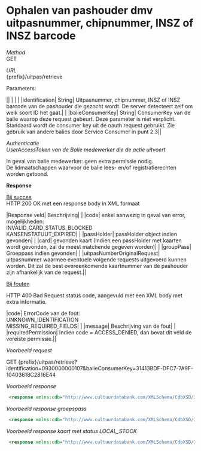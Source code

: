 ---
---

# Ophalen van pashouder dmv uitpasnummer, chipnummer, INSZ of INSZ barcode

_Method_<br> GET

_URL_<br> {prefix}/uitpas/retrieve

Parameters:

 

|| | | |
|identification| String| Uitpasnummer, chipnummer, INSZ of INSZ barcode van de pashouder die gezocht wordt. De server detecteert zelf om welk soort ID het gaat.| |
|balieConsumerKey| String| ConsumerKey van de balie waarop deze request gebeurt. Deze parameter is niet verplicht. Standaard wordt de consumer key uit de oauth request gebruikt. Zie gebruik van andere balies door Service Consumer in punt 2.3||

_Authenticatie_<br> _UserAccessToken van de Balie medewerker die de actie uitvoert_

In geval van balie medewerker: geen extra permissie nodig.<br> De lidmaatschappen waarvoor de balie lees- en/of registratierechten worden getoond.

**Response**

<u>Bij succes</u><br> HTTP 200 OK met een response body in XML formaat

 

|Response veld| Beschrijving| |
|code| enkel aanwezig in geval van error, mogelijkheden:<br> INVALID\_CARD\_STATUS\_BLOCKED<br> KANSENSTATUUT\_EXPIRED| |
|passHolder| passHolder object indien gevonden| |
|card| gevonden kaart (Indien een passHolder met kaarten wordt gevonden, zal de meest matchende gegeven worden)| |
|groupPass| Groeppass indien gevonden| |
|uitpasNumberOriginalRequest| uitpasnummer waarmee eventuele volgende requests uitgevoerd kunnen worden. Dit zal de best overeenkomende kaartnummer van de pashouder zijn afhankelijk van de request.||

<u>Bij fouten</u>

HTTP 400 Bad Request status code, aangevuld met een XML body met extra informatie.

 

|code| ErrorCode van de fout:<br> UNKNOWN\_IDENTIFICATION<br> MISSING\_REQUIRED\_FIELDS| |
|message| Beschrijving van de fout| |
|requiredPermission| Indien code = ACCESS\_DENIED, dan bevat dit veld de vereiste permissie.||

_Voorbeeld request_

GET {prefix}/uitpas/retrieve?identification=0930000000107&balieConsumerKey=31413BDF-DFC7-7A9F-10403618C2816E44

_Voorbeeld response_


~~~xml
 <response xmlns:cdb="http://www.cultuurdatabank.com/XMLSchema/CdbXSD/3.1/FINAL" xmlns:foaf="http://xmlns.com/foaf/0.1/" xmlns:geo="http://www.w3.org/2003/01/geo/wgs84_pos#" xmlns:rdf="http://www.w3.org/1999/02/22-rdf-syntax-ns">     <passHolder>         <name>Vanmaele</name>         <firstName>Ellen</firstName>         <inszNumber>70010105277</inszNumber>         <email>ellen.vanmaele@gmail.com</email>         <dateOfBirth>1970-01-01T01:00:00+01:00</dateOfBirth>         <street>Industrieweg</street>         <number>3</number>         <postalCode>3001</postalCode>         <city>Leuven</city>         <telephone/>         <nationality>Belg</nationality>         <placeOfBirth>Hasselt</placeOfBirth>         <gender>FEMALE</gender>         <uitIdUser>             <rdf:id>22b69dc0-abf7-40f2-8ae7-c1e69811ed7c</rdf:id>             <foaf:nick>EllenVan</foaf:nick>             <foaf:depiction>//media.uitid.be/fis/rest/download/ce126667652776f0e9e55160f12f5478/uiv/picture-15835.jpg</foaf:depiction>         </uitIdUser>         <registrationBalieConsumerKey>47B6FA21-ACB1-EA8F-2C231182C7DD0A19</registrationBalieConsumerKey>         <numberOfCheckins>93</numberOfCheckins>         <verified>true</verified>         <gsm>0477961429</gsm>         <moreInfo/>         <picture>fefereNf/2Q==</picture>         <points>23.550</points>         <cardSystemSpecific>             <cardSystem>                 <id>1</id>                 <name>UiTPAS Regio Aalst</name>             </cardSystem>             <currentCard>                 <kansenpas>false</kansenpas>                 <status>ACTIVE</status>                 <uitpasNumber>                     <uitpasNumber>0930000000107</uitpasNumber>                 </uitpasNumber>             </currentCard>             <emailPreference>NOTIFICATION_MAILS</emailPreference>             <kansenStatuut>false</kansenStatuut>             <kansenStatuutExpired>false</kansenStatuutExpired>             <kansenStatuutInGracePeriod>false</kansenStatuutInGracePeriod>             <lastActivationMailNumber>1</lastActivationMailNumber>             <smsPreference>NOTIFICATION_SMS</smsPreference>             <status>ACTIVE</status>         </cardSystemSpecific>         <memberships>             <membership>                 <association>                     <id>5</id>                     <name>Club Ellen obv registratiedatum</name>                     <cardSystems>                         <cardSystem>                             <id>1</id>                             <name>UiTPAS Regio Aalst</name>                         </cardSystem>                     </cardSystems>                 </association>                 <endDate>2017-01-12T23:59:59+01:00</endDate>                 <expired>false</expired>                 <id>218</id>                 <renewDate>2016-12-12T23:59:59+01:00</renewDate>                 <renewable>false</renewable>             </membership>             <membership>                 <association>                     <id>1</id>                     <name>Jeugdhuis Leeuwerik</name>                     <cardSystems>                         <cardSystem>                             <id>1</id>                             <name>UiTPAS Regio Aalst</name>                         </cardSystem>                     </cardSystems>                 </association>                 <endDate>2016-01-31T23:59:59+01:00</endDate>                 <expired>false</expired>                 <id>247</id>                 <renewDate>2015-11-30T23:59:59+01:00</renewDate>                 <renewable>false</renewable>             </membership>             <membership>                 <association>                     <id>11</id>                     <name>vrij tot einde jaar</name>                     <cardSystems>                         <cardSystem>                             <id>1</id>                             <name>UiTPAS Regio Aalst</name>                         </cardSystem>                     </cardSystems>                 </association>                 <endDate>2015-12-31T23:59:59+01:00</endDate>                 <expired>false</expired>                 <id>248</id>                 <renewDate>2015-11-30T23:59:59+01:00</renewDate>                 <renewable>false</renewable>             </membership>         </memberships>     </passHolder>     <card>         <kansenpas>false</kansenpas>         <status>ACTIVE</status>         <uitpasNumber>             <uitpasNumber>0930000000107</uitpasNumber>         </uitpasNumber>         <cardSystem>             <id>1</id>             <name>UiTPAS Regio Aalst</name>         </cardSystem>     </card>     <uitpasNumberOriginalRequest>0930000000107</uitpasNumberOriginalRequest> </response> 
~~~
_Voorbeeld response groepspass_


~~~xml
 <response xmlns:cdb="http://www.cultuurdatabank.com/XMLSchema/CdbXSD/3.1/FINAL" xmlns:foaf="http://xmlns.com/foaf/0.1/" xmlns:geo="http://www.w3.org/2003/01/geo/wgs84_pos#" xmlns:rdf="http://www.w3.org/1999/02/22-rdf-syntax-ns">     <card>         <cardSystem>             <id>1</id>             <name>UiTPAS Regio Aalst</name>         </cardSystem>         <cardType>CARD</cardType>         <kansenpas>true</kansenpas>         <status>ACTIVE</status>         <uitpasNumber>             <uitpasNumber>0930000184513</uitpasNumber>         </uitpasNumber>     </card>     <groupPass>         <name>Groupspas scouts</name>         <endDate>2015-09-30T00:00:00+02:00</endDate>         <ticketsPerYear>20</ticketsPerYear>         <uuid>126e84a5-b0cb-40f5-855f-4f2670c26c5d</uuid>         <availableTickets>17</availableTickets>          <card>                 <cardSystem>                     <id>5</id>                     <name>UiTPAS Gent</name>                 </cardSystem>                 <cardType>CARD</cardType>                 <kansenpas>true</kansenpas>                 <status>ACTIVE</status>                 <uitpasNumber>                     <uitpasNumber>0900000070012</uitpasNumber>                 </uitpasNumber>             </card>     </groupPass> </response> 
~~~
_Voorbeeld response kaart met status LOCAL\_STOCK_


~~~xml
 <response xmlns:cdb="http://www.cultuurdatabank.com/XMLSchema/CdbXSD/3.1/FINAL" xmlns:foaf="http://xmlns.com/foaf/0.1/" xmlns:geo="http://www.w3.org/2003/01/geo/wgs84_pos#" xmlns:rdf="http://www.w3.org/1999/02/22-rdf-syntax-ns">     <card>         <balie>             <name>Vierdewereldgroep Mensen voor Mensen</name>             <id>b95d1bcf-533d-45ac-afcd-e015cfe86c84</id>         </balie>         <cardSystem>             <id>1</id>             <name>UiTPAS Regio Aalst</name>         </cardSystem>         <cardType>CARD</cardType>         <kansenpas>true</kansenpas>         <status>LOCAL_STOCK</status>         <uitpasNumber>             <uitpasNumber>0930000166411</uitpasNumber>         </uitpasNumber>     </card> </response>
~~~
